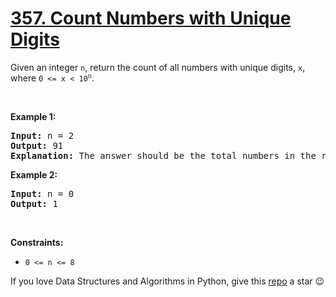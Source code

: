 # [357. Count Numbers with Unique Digits][title]

<p>Given an integer <code>n</code>, return the count of all numbers with unique digits, <code>x</code>, where <code>0 &lt;= x &lt; 10<sup>n</sup></code>.</p>
<p> </p>
<p><strong>Example 1:</strong></p>
<pre><strong>Input:</strong> n = 2
<strong>Output:</strong> 91
<strong>Explanation:</strong> The answer should be the total numbers in the range of 0 ≤ x &lt; 100, excluding 11,22,33,44,55,66,77,88,99
</pre>
<p><strong>Example 2:</strong></p>
<pre><strong>Input:</strong> n = 0
<strong>Output:</strong> 1
</pre>
<p> </p>
<p><strong>Constraints:</strong></p>
<ul>
<li><code>0 &lt;= n &lt;= 8</code></li>
</ul>


If you love Data Structures and Algorithms in Python, give this [repo][me] a star :wink:

[title]: https://leetcode.com/problems/count-numbers-with-unique-digits
[me]: https://github.com/bumblebee211196/awesome-python-leetcode